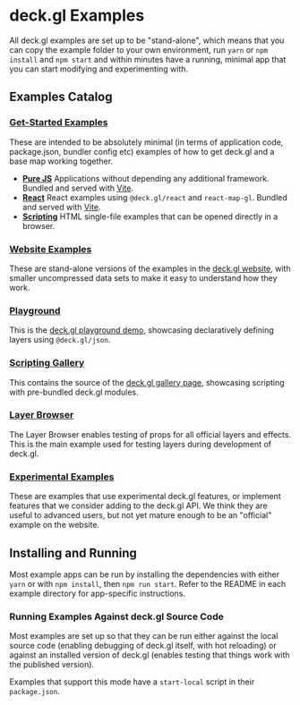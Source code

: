 # deck.gl Examples

All deck.gl examples are set up to be "stand-alone", which means that
you can copy the example folder to your own environment, run `yarn` or `npm install`
and `npm start` and within minutes have a running, minimal app that you can
start modifying and experimenting with.

## Examples Catalog

### [Get-Started Examples](./get-started)

These are intended to be absolutely minimal (in terms of application code,
package.json, bundler config etc) examples of how to get deck.gl and a base
map working together.

* **[Pure JS](./get-started/pure-js)** Applications without depending any additional framework. Bundled and served with [Vite](https://vitejs.dev).
* **[React](./get-started/react)** React examples using `@deck.gl/react` and `react-map-gl`. Bundled and served with [Vite](https://vitejs.dev).
* **[Scripting](./get-started/scripting)** HTML single-file examples that can be opened directly in a browser.


### [Website Examples](./website)

These are stand-alone versions of the examples in the [deck.gl
website](https://deck.gl), with smaller uncompressed data sets to make it easy to understand
how they work.


### [Playground](./playground)

This is the [deck.gl
playground demo](https://deck.gl/playground), showcasing declaratively defining layers using `@deck.gl/json`.


### [Scripting Gallery](./gallery)

This contains the source of the [deck.gl
gallery page](https://deck.gl/gallery), showcasing scripting with pre-bundled deck.gl modules.


### [Layer Browser](./layer-browser)

The Layer Browser enables testing of props for all official layers and effects.
This is the main example used for testing layers during development of deck.gl.


### [Experimental Examples](./experimental)

These are examples that use experimental deck.gl features, or implement features that we consider adding to the deck.gl API. We think they are useful to advanced users, but not yet mature enough to be an "official" example on the website.


## Installing and Running

Most example apps can be run by installing the dependencies with either `yarn` or with `npm install`, then `npm run start`. Refer to the README in each example directory for app-specific instructions.


### Running Examples Against deck.gl Source Code

Most examples are set up so that they can be run either
against the local source code (enabling debugging of deck.gl itself,
with hot reloading) or against an installed version of deck.gl
(enables testing that things work with the published version).

Examples that support this mode have a `start-local` script in their
`package.json`.
